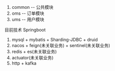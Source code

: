1. common -- 公共模块
2. oms -- 订单模块
3. ums -- 用户模块

目前技术
Springboot
1. mysql + mybatis + Sharding-JDBC + druid
2. nacos + feign(未关联业务) + sentinel(未关联业务)
3. redis + es(未关联业务)
4. actuator(未关联业务)
5. http + kafka